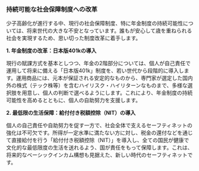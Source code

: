 ### 持続可能な社会保障制度への改革

少子高齢化が進行する中、現行の社会保障制度、特に年金制度の持続可能性については、将来世代の大きな不安となっています。誰もが安心して歳を重ねられる社会を実現するため、思い切った制度改革に着手します。

**1. 年金制度の改革：日本版401kの導入**

現行の賦課方式を基本としつつ、年金の2階部分については、個人が自己責任で運用して将来に備える「日本版401k」制度を、若い世代から段階的に導入します。運用商品には、元本が保証される安定的なものから、専門家が選定した国内外の株式（テック株等）を含むハイリスク・ハイリターンなものまで、多様な選択肢を用意し、個人の判断で選べるようにします。これにより、年金制度の持続可能性を高めるとともに、個人の自助努力を支援します。

**2. 最低限の生活保障：給付付き税額控除（NIT）の導入**

個人の自己責任や自助努力を促す一方で、社会全体で支えるセーフティネットの強化は不可欠です。所得が一定水準に満たない方に対し、税金の還付などを通じて直接給付を行う「給付付き税額控除（NIT）」を導入し、全ての国民が健康で文化的な最低限度の生活を送れるよう、国が責任をもって保障します。これは、将来的なベーシックインカム構想も見据えた、新しい時代のセーフティネットです。